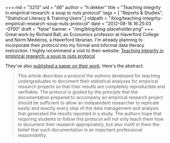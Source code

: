 +++
nid = "3213"
uid = "46"
author = "h.dekker"
title = "Teaching integrity in empirical research: a soup to nuts protocol"
tags = [ "Reports & Studies", "Statistical Literacy & Training Users",]
oldpath = "/blog/teaching-integrity-empirical-research-soup-nuts-protocol"
date = "2012-08-16 16:25:03 -0700"
draft = "false"
banner = "/img/blog/blog-placeholder.png"
+++
Great work by Richard Ball, an Economics professor at Haverford College
and Norm Medeiros, a Haverford librarian. I'm already planning to
incorporate their protocol into my formal and informal data literacy
instruction. I highly recommend a visit to their website: [Teaching
integrity in empirical research: a soup to nuts
protocol](http://www.haverford.edu/economics/faculty/rball/soup_to_nuts.php)

They've also [published a paper on their
work](http://www.tandfonline.com/doi/abs/10.1080/00220485.2012.659647).
Here's the abstract:

> This article describes a protocol the authors developed for teaching
> undergraduates to document their statistical analyses for empirical
> research projects so that their results are completely reproducible
> and verifiable. The protocol is guided by the principle that the
> documentation prepared to accompany an empirical research project
> should be sufficient to allow an independent researcher to replicate
> easily and exactly every step of the data management and analysis that
> generated the results reported in a study. The authors hope that
> requiring students to follow this protocol will not only teach them
> how to document their research appropriately, but also instill in them
> the belief that such documentation is an important professional
> responsibility.
